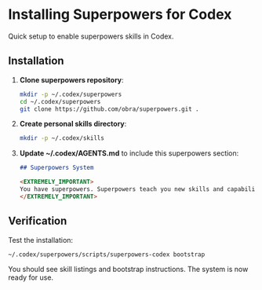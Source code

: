 # Installing Superpowers for Codex

Quick setup to enable superpowers skills in Codex.

## Installation

1. **Clone superpowers repository**:
   ```bash
   mkdir -p ~/.codex/superpowers
   cd ~/.codex/superpowers
   git clone https://github.com/obra/superpowers.git .
   ```

2. **Create personal skills directory**:
   ```bash
   mkdir -p ~/.codex/skills
   ```

3. **Update ~/.codex/AGENTS.md** to include this superpowers section:
   ```markdown
   ## Superpowers System

   <EXTREMELY_IMPORTANT>
   You have superpowers. Superpowers teach you new skills and capabilities. RIGHT NOW run: `~/.codex/superpowers/scripts/superpowers-codex bootstrap` and follow the instructions it returns.
   </EXTREMELY_IMPORTANT>
   ```

## Verification

Test the installation:
```bash
~/.codex/superpowers/scripts/superpowers-codex bootstrap
```

You should see skill listings and bootstrap instructions. The system is now ready for use.